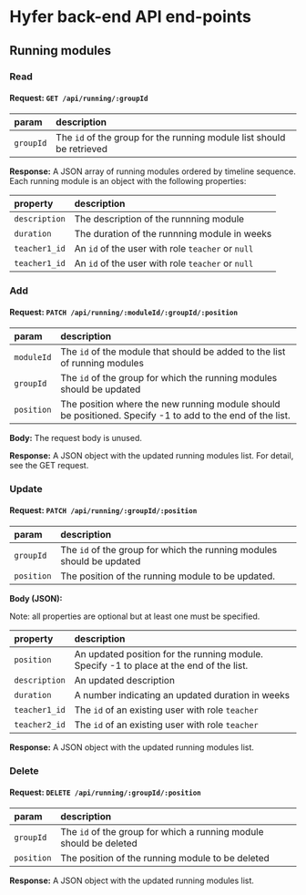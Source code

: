 # Hyfer back-end API end-points

## Running modules

### Read

#### Request: `GET /api/running/:groupId`

| param | description |
| :------ | :----------- |
| `groupId` | The `id` of the group for the running module list should be retrieved |

**Response:** A JSON array of running modules ordered by timeline sequence. Each running module is an object with the following properties:

| property | description |
| :------- | :---------- |
| `description` | The description of the runnning module |
| `duration` | The duration of the runnning module in weeks |
| `teacher1_id` | An `id` of the user with role `teacher` or `null`|
| `teacher1_id` | An `id` of the user with role `teacher` or `null`|

### Add

#### Request: `PATCH /api/running/:moduleId/:groupId/:position`

| param | description |
| :------ | :----------- |
| `moduleId` | The `id` of the module that should be added to the list of running modules |
| `groupId` | The `id` of the group for which the running modules should be updated |
| `position`  | The position where the new running module should be positioned. Specify -1 to add to the end of the list. |

**Body:** The request body is unused. 

**Response:** A JSON object with the updated running modules list. For detail, see the GET request.

### Update

#### Request: `PATCH /api/running/:groupId/:position`

| param | description |
| :------ | :----------- |
| `groupId` | The `id` of the group for which the running modules should be updated |
| `position`  | The position of the running module to be updated. |

**Body (JSON):**

Note: all properties are optional but at least one must be specified.

| property | description |
| :------- | :---------- |
| `position` | An updated position for the running module. Specify -1 to place at the end of the list. |
| `description` | An updated description |
| `duration` | A number indicating an updated duration in weeks |
| `teacher1_id` | The `id` of an existing user with role `teacher` |
| `teacher2_id` | The `id` of an existing user with role `teacher` |

**Response:** A JSON object with the updated running modules list.

### Delete

#### Request: `DELETE /api/running/:groupId/:position`

| param | description |
| :------ | :----------- |
| `groupId` | The `id` of the group for which a running module should be deleted |
| `position`  | The position of the running module to be deleted |

**Response:** A JSON object with the updated running modules list.

